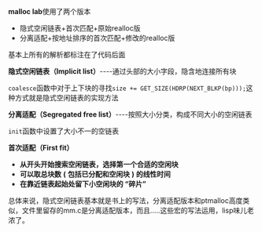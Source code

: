 **malloc lab**使用了两个版本

+ 隐式空闲链表+首次匹配+原始realloc版
+ 分离适配+按地址排序的首次匹配+修改的realloc版



基本上所有的解析都标注在了代码后面



**隐式空闲链表（lmplicit list）**----通过头部的大小字段，隐含地连接所有块

`coalesce`函数中对于上下块的寻找`size += GET_SIZE(HDRP(NEXT_BLKP(bp)));`这种方式就是隐式空闲链表的实现方法



**分离适配（Segregated free list）**----按照大小分类，构成不同大小的空闲链表

`init`函数中设置了大小不一的空链表



**首次适配（First fit）**

- **从开头开始搜索空闲链表，选择第一个合适的空闲块**
- **可以取总块数** **(** **包括已分配和空闲块** **)** **的线性时间**
- **在靠近链表起始处留下小空闲块的 “碎片”**



总体来说，隐式空闲链表基本就是书上的写法，分离适配版本和ptmalloc高度类似，文件里留存的mm.c是分离适配版本，而且.....这些宏的写法运用，lisp味儿老浓了。